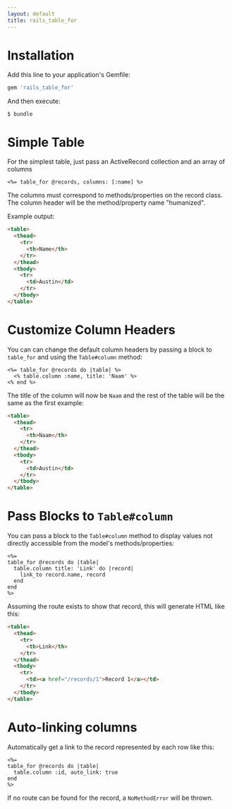 ```yaml
---
layout: default
title: rails_table_for
---
```



# Installation

Add this line to your application's Gemfile:

```ruby
gem 'rails_table_for'
```

And then execute:

```
$ bundle
```

# Simple Table

For the simplest table, just pass an ActiveRecord collection and an array of columns
```
<%= table_for @records, columns: [:name] %>
```

The columns must correspond to methods/properties on the record class.  The column header
will be the method/property name "humanized".

Example output:
```html
<table>
  <thead>
    <tr>
      <th>Name</th>
    </tr>
  </thead>
  <tbody>
    <tr>
      <td>Austin</td>
    </tr>
  </tbody>
</table>
```

# Customize Column Headers

You can can change the default column headers by passing a block to `table_for` and using the `Table#column` method:

```
<%= table_for @records do |table| %>
  <% table.column :name, title: 'Naam' %>
<% end %>
```

The title of the column will now be `Naam` and the rest of the table will be the same as the first example:
```html
<table>
  <thead>
    <tr>
      <th>Naam</th>
    </tr>
  </thead>
  <tbody>
    <tr>
      <td>Austin</td>
    </tr>
  </tbody>
</table>
```

# Pass Blocks to `Table#column`

You can pass a block to the `Table#column` method to display values not directly accessible
from the model's methods/properties:

```
<%= 
table_for @records do |table|
  table.column title: 'Link' do |record|
    link_to record.name, record
  end
end
%>
```

Assuming the route exists to show that record, this will generate HTML like this:

```html
<table>
  <thead>
    <tr>
      <th>Link</th>
    </tr>
  </thead>
  <tbody>
    <tr>
      <td><a href="/records/1">Record 1</a></td>
    </tr>
  </tbody>
</table>
```

# Auto-linking columns

Automatically get a link to the record represented by each row like this:

```
<%=
table_for @records do |table|
  table.column :id, auto_link: true
end
%>
```

If no route can be found for the record, a `NoMethodError`  will be thrown.